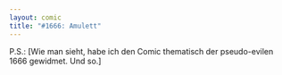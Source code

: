 ```yaml
---
layout: comic
title: "#1666: Amulett"
---
```


P.S.: [Wie man sieht, habe ich den Comic thematisch der pseudo-evilen 1666 gewidmet. Und so.]
